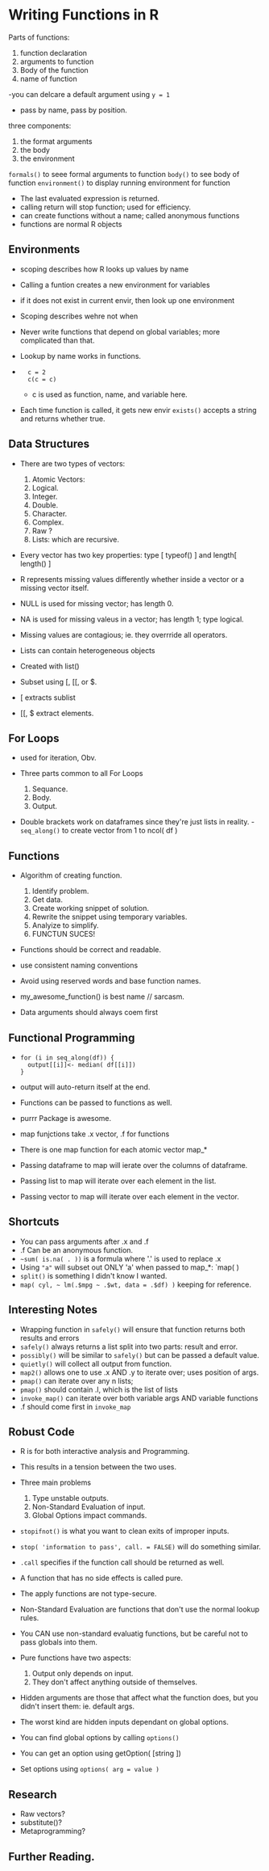 # Writing Functions in R

Parts of functions:
1. function declaration
2. arguments to function
3. Body of the function
4. name of function


-you can delcare a default argument using `y = 1`
- pass by name, pass by position.

three components:
1. the format arguments
2. the body
3. the environment

`formals()` to seee formal arguments to function
`body()` to see body of function
`environment()` to display running environment for function


- The last evaluated expression is returned.
- calling return will stop function; used for efficiency.
- can create functions without a name; called anonymous functions
- functions are normal R objects



## Environments
- scoping describes how R looks up values by name
- Calling a funtion creates a new environment for variables
- if it does not exist in current envir, then look up one environment
- Scoping describes wehre not when
- Never write functions that depend on global variables; more complicated than that.

- Lookup by name works in functions.
- ```
	c = 2
	c(c = c)
  ```
  - c is used as function, name, and variable here.

- Each time function is called, it gets new envir
`exists()` accepts a string and returns whether true.

## Data Structures
- There are two types of vectors:
  1. Atomic Vectors:
  	1. Logical.
  	2. Integer.
  	3. Double.
  	4. Character.
  	5. Complex.
  	6. Raw ?
  2. Lists: which are recursive.

- Every vector has two key properties: type [ typeof() ] and length[ length() ]
- R represents missing values differently whether inside a vector or a missing vector itself.
- NULL is used for missing vector; has length 0.
- NA is used for missing valeus in a vector; has length 1; type logical.
- Missing values are contagious; ie. they overrride all operators.

- Lists can contain heterogeneous objects
- Created with list()
- Subset using [, [[, or $.
- [ extracts sublist
- [[, $ extract elements.

## For Loops
- used for iteration, Obv.
- Three parts common to all For Loops
  1. Sequance.
  2. Body.
  3. Output.

- Double brackets work on dataframes since they're just lists in reality.
-`seq_along()` to create vector from 1 to ncol( df )



## Functions
- Algorithm of creating function.
  1. Identify problem.
  2. Get data.
  3. Create working snippet of solution.
  4. Rewrite the snippet using temporary variables.
  5. Analyize to simplify.
  6. FUNCTUN SUCES!

- Functions should be correct and readable.
- use consistent naming conventions
- Avoid using reserved words and base function names.
- my_awesome_function() is best name // sarcasm.
- Data arguments should always coem first

## Functional Programming
- ```
  for (i in seq_along(df)) {            
    output[[i]]<- median( df[[i]])
  }
  ```
- output will auto-return itself at the end.
- Functions can be passed to functions as well.

- purrr Package is awesome.
- map funjctions take .x vector, .f for functions
- There is one map function for each atomic vector map_*
- Passing dataframe to map will ierate over the columns of dataframe.
- Passing list to map will iterate over each element in the list.
- Passing vector to map will iterate over each element in the vector.


## Shortcuts
- You can pass arguments after .x and .f
- .f Can be an anonymous function.
- `~sum( is.na( . ))` is a formula where '.' is used to replace .x
- Using `"a"` will subset out ONLY 'a' when passed to map_*: `map( )
- `split()` is something I didn't know I wanted.
- `map( cyl, ~ lm(.$mpg ~ .$wt, data = .$df) )` keeping for reference.

## Interesting Notes
- Wrapping function in `safely()` will ensure that function returns both results and errors
- `safely()` always returns a list split into two parts: result and error.
- `possibly()` will be similar to `safely()` but can be passed a default value.
- `quietly()` will collect all output from function.
- `map2()` allows one to use .x AND .y to iterate over; uses position of args.
- `pmap()` can iterate over any n lists;
- `pmap()` should contain .l, which is the list of lists
- `invoke_map()` can iterate over both variable args AND variable functions
- .f should come first in `invoke_map`

## Robust Code
- R is for both interactive analysis and Programming.
- This results in a tension between the two uses.
- Three main problems
  1. Type unstable outputs.
  2. Non-Standard Evaluation of input.
  3. Global Options impact commands.
- `stopifnot()` is what you want to clean exits of improper inputs.
- `stop( 'information to pass', call. = FALSE)` will do something similar.
- `.call` specifies if the function call should be returned as well. 
- A function that has no side effects is called pure.

- The apply functions are not type-secure.

- Non-Standard Evaluation are functions that don't use the normal lookup rules.
- You CAN use non-standard evaluatig functions, but be careful not to pass globals into them.

- Pure functions have two aspects:
  1. Output only depends on input.
  2. They don't affect anything outside of themselves.
- Hidden arguments are those that affect what the function does, but you didn't insert them: ie. default args.
- The worst kind are hidden inputs dependant on global options.
- You can find global options by calling `options()`
- You can get an option using getOption( [string ])
- Set options using `options( arg = value )`


## Research
- Raw vectors?
- substitute()?
- Metaprogramming?  

## Further Reading.

